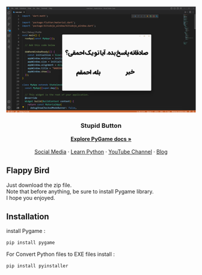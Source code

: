 <p align="center">
    <a href="https://youtu.be/7LSxAldefZ4">
        <img src="https://github.com/NABEGHEHACOM/StupidButton/blob/main/are-you-stupid-desktop-app.png?raw=true" alt="Link to Video">
    </a>
</p>

<h3 align="center">Stupid Button</h3>

<p align="center">
    <a href="https://www.pygame.org/wiki/GettingStarted"><strong>Explore PyGame docs »</strong></a>
    <br>
    <br>
    <a href="https://nabegheha.com/socials/">Social Media</a>
    ·
    <a href="https://nabegheha.com">Learn Python</a>
    ·
    <a href="https://www.youtube.com/c/nabegheha">YouTube Channel</a>
    ·
    <a href="https://nabegheha.com/blog">Blog</a>
</p>

## Flappy Bird

Just download the zip file.
<br>
Note that before anything, be sure to install Pygame library. 
<br>
I hope you enjoyed.
<br>

## Installation

install Pygame :

```bash
pip install pygame
```

For Convert Python files to EXE files install :

```bash
pip install pyinstaller
```
